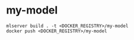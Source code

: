 # my-model

    mlserver build . -t <DOCKER_REGISTRY>/my-model
    docker push <DOCKER_REGISTRY>/my-model
